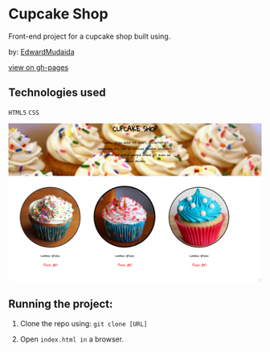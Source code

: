 # Cupcake Shop

Front-end project for a cupcake shop built using.

by: [EdwardMudaida](https://edwardmudaida.github.io/)

[view on gh-pages](https://edwardmudaida.github.io/cupcake-shop) 

## Technologies used

`HTML5` `CSS`

![Screenshot](screenshot.png)

## Running the project:

1. Clone the repo using: `git clone [URL]`

2. Open `index.html in` a browser.

